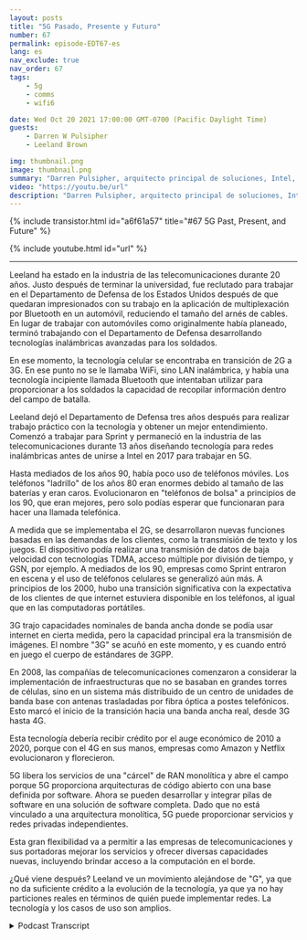```yaml
---
layout: posts
title: "5G Pasado, Presente y Futuro"
number: 67
permalink: episode-EDT67-es
lang: es
nav_exclude: true
nav_order: 67
tags:
    - 5g
    - comms
    - wifi6

date: Wed Oct 20 2021 17:00:00 GMT-0700 (Pacific Daylight Time)
guests:
    - Darren W Pulsipher
    - Leeland Brown

img: thumbnail.png
image: thumbnail.png
summary: "Darren Pulsipher, arquitecto principal de soluciones, Intel, conversa con Leeland Brown, director técnico de 5G, Intel Federal, sobre el pasado, presente y futuro del 5G, con énfasis en su uso con el Departamento de Defensa. Parte 1 de 2."
video: "https://youtu.be/url"
description: "Darren Pulsipher, arquitecto principal de soluciones, Intel, conversa con Leeland Brown, director técnico de 5G, Intel Federal, sobre el pasado, presente y futuro del 5G, con énfasis en su uso con el Departamento de Defensa. Parte 1 de 2."
---
```


<div>
{% include transistor.html id="a6f61a57" title="#67 5G Past, Present, and Future" %}

{% include youtube.html id="url" %}
</div>

---

Leeland ha estado en la industria de las telecomunicaciones durante 20 años. Justo después de terminar la universidad, fue reclutado para trabajar en el Departamento de Defensa de los Estados Unidos después de que quedaran impresionados con su trabajo en la aplicación de multiplexación por Bluetooth en un automóvil, reduciendo el tamaño del arnés de cables. En lugar de trabajar con automóviles como originalmente había planeado, terminó trabajando con el Departamento de Defensa desarrollando tecnologías inalámbricas avanzadas para los soldados.

En ese momento, la tecnología celular se encontraba en transición de 2G a 3G. En ese punto no se le llamaba WiFi, sino LAN inalámbrica, y había una tecnología incipiente llamada Bluetooth que intentaban utilizar para proporcionar a los soldados la capacidad de recopilar información dentro del campo de batalla.

Leeland dejó el Departamento de Defensa tres años después para realizar trabajo práctico con la tecnología y obtener un mejor entendimiento. Comenzó a trabajar para Sprint y permaneció en la industria de las telecomunicaciones durante 13 años diseñando tecnología para redes inalámbricas antes de unirse a Intel en 2017 para trabajar en 5G.

Hasta mediados de los años 90, había poco uso de teléfonos móviles. Los teléfonos "ladrillo" de los años 80 eran enormes debido al tamaño de las baterías y eran caros. Evolucionaron en "teléfonos de bolsa" a principios de los 90, que eran mejores, pero solo podías esperar que funcionaran para hacer una llamada telefónica.

A medida que se implementaba el 2G, se desarrollaron nuevas funciones basadas en las demandas de los clientes, como la transmisión de texto y los juegos. El dispositivo podía realizar una transmisión de datos de baja velocidad con tecnologías TDMA, acceso múltiple por división de tiempo, y GSN, por ejemplo. A mediados de los 90, empresas como Sprint entraron en escena y el uso de teléfonos celulares se generalizó aún más. A principios de los 2000, hubo una transición significativa con la expectativa de los clientes de que internet estuviera disponible en los teléfonos, al igual que en las computadoras portátiles.

3G trajo capacidades nominales de banda ancha donde se podía usar internet en cierta medida, pero la capacidad principal era la transmisión de imágenes. El nombre "3G" se acuñó en este momento, y es cuando entró en juego el cuerpo de estándares de 3GPP.

En 2008, las compañías de telecomunicaciones comenzaron a considerar la implementación de infraestructuras que no se basaban en grandes torres de células, sino en un sistema más distribuido de un centro de unidades de banda base con antenas trasladadas por fibra óptica a postes telefónicos. Esto marcó el inicio de la transición hacia una banda ancha real, desde 3G hasta 4G.

Esta tecnología debería recibir crédito por el auge económico de 2010 a 2020, porque con el 4G en sus manos, empresas como Amazon y Netflix evolucionaron y florecieron.

5G libera los servicios de una "cárcel" de RAN monolítica y abre el campo porque 5G proporciona arquitecturas de código abierto con una base definida por software. Ahora se pueden desarrollar y integrar pilas de software en una solución de software completa. Dado que no está vinculado a una arquitectura monolítica, 5G puede proporcionar servicios y redes privadas independientes.

Esta gran flexibilidad va a permitir a las empresas de telecomunicaciones y sus portadoras mejorar los servicios y ofrecer diversas capacidades nuevas, incluyendo brindar acceso a la computación en el borde.

¿Qué viene después? Leeland ve un movimiento alejándose de "G", ya que no da suficiente crédito a la evolución de la tecnología, ya que ya no hay particiones reales en términos de quién puede implementar redes. La tecnología y los casos de uso son amplios.



<details>
<summary> Podcast Transcript </summary>

<p></p>

</details>

